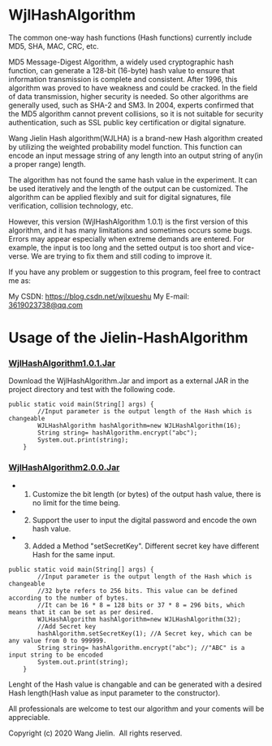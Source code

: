 # WjlHashAlgorithm

The common one-way hash functions (Hash functions) currently include MD5, SHA, MAC, CRC, etc.

 MD5 Message-Digest Algorithm, a widely used cryptographic hash function, can generate a 128-bit (16-byte) hash value to ensure that information transmission is complete and consistent. After 1996, this algorithm was proved to have weakness and could be cracked. In the field of data transmission, higher security is needed. So other algorithms are generally used, such as SHA-2 and SM3. In 2004, experts confirmed that the MD5 algorithm cannot prevent collisions, so it is not suitable for security authentication, such as SSL public key certification or digital signature.
 
Wang Jielin Hash algorithm(WJLHA) is a brand-new Hash algorithm created by utilizing the weighted probability model function. This function can encode an input message string of any length into an output string of any(in a proper range) length.

The algorithm has not found the same hash value in the experiment. It can be used iteratively and the length of the output can be customized. The algorithm can be applied flexibly and suit for digital signatures, file verification, collision technology, etc.

However, this version (WjlHashAlgorithm 1.0.1) is the first version of this algorithm, and it has many limitations and sometimes occurs some bugs. Errors may appear especially when extreme demands are entered. For example, the input is too long and the setted output is too short and vice-verse. We are trying to fix them and still coding to improve it. 

If you have any problem or suggestion to this program, feel free to contract me as:

My CSDN:  https://blog.csdn.net/wjlxueshu
My E-mail: 3619023738@qq.com

# Usage of the Jielin-HashAlgorithm

### [WjlHashAlgorithm1.0.1.Jar](https://github.com/Jielin-Wang/WjlHashAlgorithm/raw/master/WJLHashAlgorithm%201.0.1.jar)
Download the WjlHashAlgorithm.Jar and import as a external JAR in the project directory and test with the following code.
```
public static void main(String[] args) {
		//Input parameter is the output length of the Hash which is changeable 
		WJLHashAlgorithm hashAlgorithm=new WJLHashAlgorithm(16);
		String string= hashAlgorithm.encrypt("abc");
		System.out.print(string);
	}

```
### [WjlHashAlgorithm2.0.0.Jar](https://github.com/Jielin-Code/WjlHashAlgorithm/blob/master/WJLHashAlgorithm%202.0.0.jar)

- 1. Customize the bit length (or bytes) of the output hash value, there is no limit for the time being.
- 2. Support the user to input the digital password and encode the own hash value.
- 3. Added a Method "setSecretKey". Different secret key have different Hash for the same input.

```
public static void main(String[] args) {
		//Input parameter is the output length of the Hash which is changeable
		//32 byte refers to 256 bits. This value can be defined according to the number of bytes. 
		//It can be 16 * 8 = 128 bits or 37 * 8 = 296 bits, which means that it can be set as per desired.
		WJLHashAlgorithm hashAlgorithm=new WJLHashAlgorithm(32);
		//Add Secret key
		hashAlgorithm.setSecretKey(1); //A Secret key, which can be any value from 0 to 999999.
		String string= hashAlgorithm.encrypt("abc"); //"ABC" is a  input string to be encoded
		System.out.print(string);
	}

```

Lenght of the Hash value is changable and can be generated with a desired Hash length(Hash value as input parameter to the constructor).

All professionals are welcome to test our algorithm and your coments will be appreciable.  

Copyright (c) 2020 Wang Jielin.  All rights reserved. 
